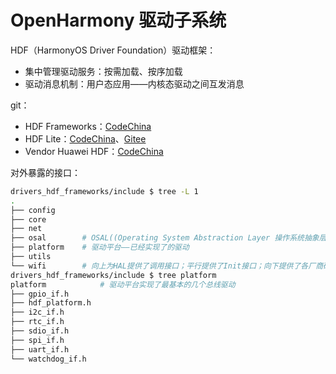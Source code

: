 # OpenHarmony 驱动子系统

HDF（HarmonyOS Driver Foundation）驱动框架：

- 集中管理驱动服务：按需加载、按序加载
- 驱动消息机制：用户态应用——内核态驱动之间互发消息

git：

- HDF Frameworks：[CodeChina](https://codechina.csdn.net/openharmony/drivers_hdf_frameworks)
- HDF Lite：[CodeChina](https://codechina.csdn.net/openharmony/drivers_liteos)、[Gitee](https://gitee.com/openharmony/drivers_liteos)
- Vendor Huawei HDF：[CodeChina](https://codechina.csdn.net/openharmony/vendor_huawei_hdf)

对外暴露的接口：

```bash
drivers_hdf_frameworks/include $ tree -L 1
.
├── config
├── core
├── net
├── osal        # OSAL((Operating System Abstraction Layer 操作系统抽象层)
├── platform    # 驱动平台——已经实现了的驱动
├── utils
└── wifi        # 向上为HAL提供了调用接口；平行提供了Init接口；向下提供了各厂商硬件模块接口；
drivers_hdf_frameworks/include $ tree platform
platform            # 驱动平台实现了最基本的几个总线驱动
├── gpio_if.h
├── hdf_platform.h
├── i2c_if.h
├── rtc_if.h
├── sdio_if.h
├── spi_if.h
├── uart_if.h
└── watchdog_if.h
```
